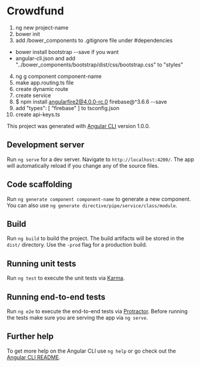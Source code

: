 # Crowdfund

1. ng new project-name
2. bower init
3. add /bower_components to .gitignore file under #dependencies
  * bower install bootstrap --save if you want
  * angular-cli.json and add "../bower_components/bootstrap/dist/css/bootstrap.css" to "styles"
4. ng g component component-name
5. make app.routing.ts file
6. create dynamic route
7. create service
8. $ npm install angularfire2@4.0.0-rc.0 firebase@^3.6.6 --save
9. add "types": [ "firebase" ] to tsconfig.json
10. create api-keys.ts


This project was generated with [Angular CLI](https://github.com/angular/angular-cli) version 1.0.0.

## Development server

Run `ng serve` for a dev server. Navigate to `http://localhost:4200/`. The app will automatically reload if you change any of the source files.

## Code scaffolding

Run `ng generate component component-name` to generate a new component. You can also use `ng generate directive/pipe/service/class/module`.

## Build

Run `ng build` to build the project. The build artifacts will be stored in the `dist/` directory. Use the `-prod` flag for a production build.

## Running unit tests

Run `ng test` to execute the unit tests via [Karma](https://karma-runner.github.io).

## Running end-to-end tests

Run `ng e2e` to execute the end-to-end tests via [Protractor](http://www.protractortest.org/).
Before running the tests make sure you are serving the app via `ng serve`.

## Further help

To get more help on the Angular CLI use `ng help` or go check out the [Angular CLI README](https://github.com/angular/angular-cli/blob/master/README.md).
